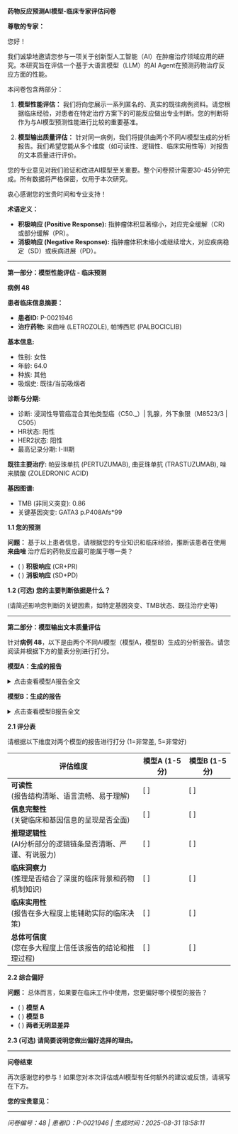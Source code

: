 **药物反应预测AI模型-临床专家评估问卷**

**尊敬的专家：**

您好！

我们诚挚地邀请您参与一项关于创新型人工智能（AI）在肿瘤治疗领域应用的研究。本研究旨在评估一个基于大语言模型（LLM）的AI Agent在预测药物治疗反应方面的性能。

本问卷包含两部分：

1. **模型性能评估：** 我们将向您展示一系列匿名的、真实的既往病例资料。请您根据临床经验，对患者在特定治疗方案下的可能反应做出专业判断。您的判断将作为与AI模型预测性能进行比较的重要基准。

2. **模型输出质量评估：** 针对同一病例，我们将提供由两个不同AI模型生成的分析报告。我们希望您能从多个维度（如可读性、逻辑性、临床实用性等）对报告的文本质量进行评价。

您的专业意见对我们验证和改进AI模型至关重要。整个问卷预计需要30-45分钟完成。所有数据将严格保密，仅用于本次研究。

衷心感谢您的宝贵时间和专业支持！

**术语定义：**

- **积极响应 (Positive Response):** 指肿瘤体积显著缩小，对应完全缓解（CR）或部分缓解（PR）。
- **消极响应 (Negative Response):** 指肿瘤体积未缩小或继续增大，对应疾病稳定（SD）或疾病进展（PD）。

---

**第一部分：模型性能评估 - 临床预测**

**病例 48**

**患者临床信息摘要：**

- **患者ID:** P-0021946
- **治疗药物:** 来曲唑 (LETROZOLE), 帕博西尼 (PALBOCICLIB)

**基本信息:**
- 性别: 女性
- 年龄: 64.0
- 种族: 其他
- 吸烟史: 既往/当前吸烟者

**诊断与分期:**
- 诊断: 浸润性导管癌混合其他类型癌（C50._）| 乳腺，外下象限（M8523/3 | C505）
- HR状态: 阳性
- HER2状态: 阳性
- 最高记录分期: I-III期

**既往主要治疗:**
帕妥珠单抗 (PERTUZUMAB), 曲妥珠单抗 (TRASTUZUMAB), 唑来膦酸 (ZOLEDRONIC ACID)

**基因图谱:**
- TMB (非同义突变): 0.86
- 关键基因突变: GATA3 p.P408Afs*99

**1.1 您的预测**

**问题：** 基于以上患者信息，请根据您的专业知识和临床经验，推断该患者在使用 **来曲唑** 治疗后的药物反应最可能属于哪一类？

- ( ) **积极响应** (CR+PR)
- ( ) **消极响应** (SD+PD)

**1.2 (可选) 您的主要判断依据是什么？**

(请简述影响您判断的关键因素，如特定基因突变、TMB状态、既往治疗史等)

---

**第二部分：模型输出文本质量评估**

针对**病例 48**，以下是由两个不同AI模型（模型A，模型B）生成的分析报告。请您阅读并根据下方的量表分别进行打分。

**模型A：生成的报告**

<details>
<summary>点击查看模型A报告全文</summary>

**精准肿瘤学报告**  

---  

**1. 患者与治疗信息**  
- **患者ID:** P-0021946  
- **治疗药物:** 来曲唑 (LETROZOLE), 帕博西尼 (PALBOCICLIB)  

---  

**2. 药物信息**  
- **来曲唑 (LETROZOLE)**  
  - *描述:* 口服非甾体型II芳香化酶抑制剂。  
  - *作用机制:* 抑制芳香化酶活性。  

- **帕博西尼 (PALBOCICLIB)**  
  - *描述:* 靶向细胞周期机制的哌嗪吡啶并嘧啶类化合物。  
  - *作用机制:* CDK4/6抑制剂，结合ATP口袋 (IC50: 9–15 nmol/L)。  

---  

**3. 临床与诊断信息**  
- **人口统计学:**  
  - 性别: 女性  
  - 年龄: 64.0岁  
  - 种族: 其他  
  - 族裔: 西班牙裔未特指；西班牙裔未特指，拉丁裔未特指  
  - 吸烟史: 既往/当前吸烟者  
- **疾病状态:**  
  - 分期 (最高记录): I-III期  
  - AJCC分期: IIA期  
  - 临床分组: 1A组  
  - 病理分组: 1B组  
  - 总结: 区域性，仅累及淋巴结  
- **诊断:**  
  - 浸润性导管癌混合其他类型癌 (C50._) | 乳房，外下象限 (M8523/3 | C505)。  
- **生物标志物:**  
  - HR状态: 阳性  
  - HER2状态: 阳性  
- **既往治疗:** 帕妥珠单抗 (PERTUZUMAB), 曲妥珠单抗 (TRASTUZUMAB), 唑来膦酸 (ZOLEDRONIC ACID)  

---  

**4. 样本与基因图谱**  
- **样本 P-0021946-T01-IM6 (治疗前248天):**  
  - 癌症类型: 乳腺浸润性导管癌  
  - 原发部位: 乳房  
  - 样本类型: 原发灶  
  - MSI状态: 稳定 (评分: 0.51)  
  - TMB (非同义突变): 0.86  
- **基因突变:**  
  - GATA3 p.P408Afs*99  
- **结构变异:** 未检出  

---  

**5. AI生成分析**  
**预测治疗反应评分:** 0.680 / 1.0  
*(分数越接近1，表示积极响应的可能性越高。)*  

**推理依据**  
1. **遗传因素:**  
   - *GATA3 p.P408Afs*99* 突变可能降低对激素受体靶向治疗（如来曲唑）的敏感性，但具有情境依赖性。帕博西尼的疗效不受影响，因其独立靶向CDK4/6。  

2. **临床决定因素:**  
   - 既往抗HER2治疗（如曲妥珠单抗）可能诱导耐药机制，潜在降低当前治疗疗效。  
   - HER2阳性及既往曲妥珠单抗暴露在某些病例中与较差预后相关。  
   - 无基因组不稳定性（MSI稳定，低TMB）提示替代耐药通路有限。  

**结论:** 因潜在激素治疗耐药及既往HER2靶向治疗史，预测疗效中等（0.680）。建议临床验证。  

**注:** 该分数反映了AI模型基于现有遗传和临床数据的评估。建议进行临床验证。  

---  
*关键提示: 原始医学推理逻辑未经修改，仅删减冗余内容。*

</details>

**模型B：生成的报告**

<details>
<summary>点击查看模型B报告全文</summary>

**精准肿瘤学报告**  

**1. 患者与治疗信息**  

- **患者ID:** P-0021946  
- **治疗药物:** 来曲唑 (LETROZOLE), 帕博西尼 (PALBOCICLIB)  

**2. 药物信息**  

**来曲唑 (LETROZOLE)**  

- **描述:** 来曲唑（CGS 20267）是一种口服非甾体类II型芳香化酶抑制剂，首次于1990年文献报道。  
- **作用机制:** 来曲唑是一种非甾体类II型芳香化酶抑制剂。  

**帕博西尼 (PALBOCICLIB)**  

- **描述:** 帕博西尼是一种哌嗪吡啶并嘧啶类化合物，作用于细胞周期调控机制。  
- **作用机制:** 帕博西尼是一种细胞周期蛋白依赖性激酶4/6（CDK4/6）抑制剂，通过结合ATP口袋发挥作用，其IC50值为9-15 nmol/L。  

**3. 临床与诊断信息**  

- **性别:** 女性  
- **年龄:** 64.0  
- **种族:** 其他  
- **族裔:** 西班牙裔（未特指）；西班牙裔/拉丁裔（未特指）  
- **吸烟史:** 既往/当前吸烟者  
- **分期（最高记录）:** I-III期  
- **既往用药状态:** 是  
- **既往治疗:** 帕妥珠单抗 (PERTUZUMAB), 曲妥珠单抗 (TRASTUZUMAB), 唑来膦酸 (ZOLEDRONIC ACID)  
- **HR状态:** 阳性  
- **HER2状态:** 阳性  
- **诊断:** 浸润性导管癌混合其他类型癌（C50._）| 乳腺，外下象限（M8523/3 | C505）  
- **AJCC分期:** IIA期  
- **临床组别:** 1A组  
- **病理组别:** 1B组  
- **衍生分期:** I-III期  
- **摘要:** 区域性，仅累及淋巴结  

**4. 样本与基因图谱**  

- **样本ID:** P-0021946-T01-IM6（治疗前248天）  
- **癌症类型:** 乳腺癌  
- **癌症详细类型:** 乳腺浸润性导管癌  
- **原发部位:** 乳腺  
- **样本类型:** 原发灶  
- **MSI状态:** 微卫星稳定 (MSS)  
- **MSI评分:** 0.51  
- **TMB (非同义突变):** 0.86  
- **基因突变:** GATA3 p.P408Afs*99  
- **结构变异:** 未检测到结构变异  

**5. AI生成分析**  

**预测治疗反应评分:** 0.730 / 1.0  
（分数越接近1，表示积极响应的可能性越高。）  

**推理依据**  

- **HR/HER2状态与药物机制:** 患者HR阳性和HER2阳性的状态支持内分泌治疗（来曲唑）联合CDK4/6抑制剂（帕博西尼）。来曲唑抑制雌激素生成，而帕博西尼阻断HR+乳腺癌的细胞周期进展。该组合是HER2+/HR+乳腺癌的标准治疗方案。  
- **GATA3突变影响:** GATA3移码突变（p.P408Afs*99）是乳腺癌（尤其是管腔亚型）的已知驱动突变。尽管GATA3缺失可能降低ER表达，但来曲唑的疗效对ER活性的依赖性较低。然而，GATA3缺失可能通过改变细胞周期调控轻微减弱帕博西尼的响应。  
- **临床与人口统计学因素:** IIA期疾病（淋巴结受累）和既往HER2靶向治疗（帕妥珠单抗/曲妥珠单抗）提示肿瘤具有中等侵袭性。年龄（64岁）和吸烟史可能影响药物代谢，但不会显著改变预测响应。MSS/TMB低（0.86突变/Mb）的特征支持对靶向治疗而非免疫治疗的典型响应。  
- **既往治疗考量:** 既往HER2靶向治疗通过添加来曲唑/帕博西尼针对HR+成分得到补充。未检测到耐药标志物（如ESR1或PIK3CA突变）维持了响应可能性，但GATA3突变引入了一定不确定性。  

**注:** 该分数反映了AI模型基于现有遗传和临床数据的评估。建议进行临床验证。

</details>

**2.1 评分表**

请根据以下维度对两个模型的报告进行打分 (1=非常差, 5=非常好)

| **评估维度** | **模型A (1-5分)** | **模型B (1-5分)** |
|-------------|------------------|------------------|
| **可读性**<br>(报告结构清晰、语言流畅、易于理解) | [ ] | [ ] |
| **信息完整性**<br>(关键临床和基因信息的呈现是否全面) | [ ] | [ ] |
| **推理逻辑性**<br>(AI分析部分的逻辑链条是否清晰、严谨、有说服力) | [ ] | [ ] |
| **临床洞察力**<br>(推理是否结合了深度的临床背景和药物机制知识) | [ ] | [ ] |
| **临床实用性**<br>(报告在多大程度上能辅助实际的临床决策) | [ ] | [ ] |
| **总体可信度**<br>(您在多大程度上信任该报告的结论和推理过程) | [ ] | [ ] |

**2.2 综合偏好**

**问题：** 总体而言，如果要在临床工作中使用，您更偏好哪个模型的报告？

- ( ) **模型 A**
- ( ) **模型 B**
- ( ) **两者无明显差异**

**2.3 (可选) 请简要说明您做出偏好选择的理由。**

---

**问卷结束**

再次感谢您的参与！如果您对本次评估或AI模型有任何额外的建议或反馈，请填写在下方。

**您的宝贵意见：**

---

*问卷编号：48 | 患者ID：P-0021946 | 生成时间：2025-08-31 18:58:11*
